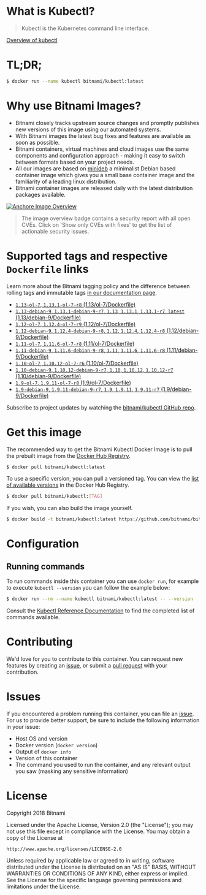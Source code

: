 
# What is Kubectl?

> Kubectl is the Kubernetes command line interface.

[Overview of kubectl](https://kubernetes.io/docs/reference/kubectl/overview/)

# TL;DR;

```bash
$ docker run --name kubectl bitnami/kubectl:latest
```

# Why use Bitnami Images?

* Bitnami closely tracks upstream source changes and promptly publishes new versions of this image using our automated systems.
* With Bitnami images the latest bug fixes and features are available as soon as possible.
* Bitnami containers, virtual machines and cloud images use the same components and configuration approach - making it easy to switch between formats based on your project needs.
* All our images are based on [minideb](https://github.com/bitnami/minideb) a minimalist Debian based container image which gives you a small base container image and the familiarity of a leading linux distribution.
* Bitnami container images are released daily with the latest distribution packages available.

[![Anchore Image Overview](https://anchore.io/service/badges/image/d78d91421e4ccd244f2d91414ea8261cca8468562ae55ab5d184a3739a3cebc5)](https://anchore.io/image/dockerhub/bitnami%2Fkubectl%3Alatest#security)

> The image overview badge contains a security report with all open CVEs. Click on 'Show only CVEs with fixes' to get the list of actionable security issues.

# Supported tags and respective `Dockerfile` links

Learn more about the Bitnami tagging policy and the difference between rolling tags and immutable tags [in our documentation page](https://docs.bitnami.com/containers/how-to/understand-rolling-tags-containers/).


* [`1.13-ol-7`, `1.13.1-ol-7-r8` (1.13/ol-7/Dockerfile)](https://github.com/bitnami/bitnami-docker-kubectl/blob/1.13.1-ol-7-r8/1.13/ol-7/Dockerfile)
* [`1.13-debian-9`, `1.13.1-debian-9-r7`, `1.13`, `1.13.1`, `1.13.1-r7`, `latest` (1.13/debian-9/Dockerfile)](https://github.com/bitnami/bitnami-docker-kubectl/blob/1.13.1-debian-9-r7/1.13/debian-9/Dockerfile)
* [`1.12-ol-7`, `1.12.4-ol-7-r9` (1.12/ol-7/Dockerfile)](https://github.com/bitnami/bitnami-docker-kubectl/blob/1.12.4-ol-7-r9/1.12/ol-7/Dockerfile)
* [`1.12-debian-9`, `1.12.4-debian-9-r8`, `1.12`, `1.12.4`, `1.12.4-r8` (1.12/debian-9/Dockerfile)](https://github.com/bitnami/bitnami-docker-kubectl/blob/1.12.4-debian-9-r8/1.12/debian-9/Dockerfile)
* [`1.11-ol-7`, `1.11.6-ol-7-r8` (1.11/ol-7/Dockerfile)](https://github.com/bitnami/bitnami-docker-kubectl/blob/1.11.6-ol-7-r8/1.11/ol-7/Dockerfile)
* [`1.11-debian-9`, `1.11.6-debian-9-r8`, `1.11`, `1.11.6`, `1.11.6-r8` (1.11/debian-9/Dockerfile)](https://github.com/bitnami/bitnami-docker-kubectl/blob/1.11.6-debian-9-r8/1.11/debian-9/Dockerfile)
* [`1.10-ol-7`, `1.10.12-ol-7-r6` (1.10/ol-7/Dockerfile)](https://github.com/bitnami/bitnami-docker-kubectl/blob/1.10.12-ol-7-r6/1.10/ol-7/Dockerfile)
* [`1.10-debian-9`, `1.10.12-debian-9-r7`, `1.10`, `1.10.12`, `1.10.12-r7` (1.10/debian-9/Dockerfile)](https://github.com/bitnami/bitnami-docker-kubectl/blob/1.10.12-debian-9-r7/1.10/debian-9/Dockerfile)
* [`1.9-ol-7`, `1.9.11-ol-7-r8` (1.9/ol-7/Dockerfile)](https://github.com/bitnami/bitnami-docker-kubectl/blob/1.9.11-ol-7-r8/1.9/ol-7/Dockerfile)
* [`1.9-debian-9`, `1.9.11-debian-9-r7`, `1.9`, `1.9.11`, `1.9.11-r7` (1.9/debian-9/Dockerfile)](https://github.com/bitnami/bitnami-docker-kubectl/blob/1.9.11-debian-9-r7/1.9/debian-9/Dockerfile)

Subscribe to project updates by watching the [bitnami/kubectl GitHub repo](https://github.com/bitnami/bitnami-docker-kubectl).

# Get this image

The recommended way to get the Bitnami Kubectl Docker Image is to pull the prebuilt image from the [Docker Hub Registry](https://hub.docker.com/r/bitnami/kubectl).

```bash
$ docker pull bitnami/kubectl:latest
```

To use a specific version, you can pull a versioned tag. You can view the [list of available versions](https://hub.docker.com/r/bitnami/kubectl/tags/) in the Docker Hub Registry.

```bash
$ docker pull bitnami/kubectl:[TAG]
```

If you wish, you can also build the image yourself.

```bash
$ docker build -t bitnami/kubectl:latest https://github.com/bitnami/bitnami-docker-kubectl.git
```

# Configuration

## Running commands

To run commands inside this container you can use `docker run`, for example to execute `kubectl --version` you can follow the example below:

```bash
$ docker run --rm --name kubectl bitnami/kubectl:latest -- --version
```

Consult the [Kubectl Reference Documentation](https://kubernetes.io/docs/reference/generated/kubectl/kubectl-commands) to find the completed list of commands available.

# Contributing

We'd love for you to contribute to this container. You can request new features by creating an [issue](https://github.com/bitnami/bitnami-docker-kubectl/issues), or submit a [pull request](https://github.com/bitnami/bitnami-docker-kubectl/pulls) with your contribution.

# Issues

If you encountered a problem running this container, you can file an [issue](https://github.com/bitnami/bitnami-docker-kubectl/issues). For us to provide better support, be sure to include the following information in your issue:

- Host OS and version
- Docker version (`docker version`)
- Output of `docker info`
- Version of this container
- The command you used to run the container, and any relevant output you saw (masking any sensitive information)

# License

Copyright 2018 Bitnami

Licensed under the Apache License, Version 2.0 (the "License");
you may not use this file except in compliance with the License.
You may obtain a copy of the License at

    http://www.apache.org/licenses/LICENSE-2.0

Unless required by applicable law or agreed to in writing, software
distributed under the License is distributed on an "AS IS" BASIS,
WITHOUT WARRANTIES OR CONDITIONS OF ANY KIND, either express or implied.
See the License for the specific language governing permissions and
limitations under the License.
